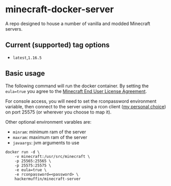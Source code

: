 # minecraft-docker-server

A repo designed to house a number of vanilla and modded Minecraft servers.

## Current (supported) tag options
- `latest`,`1.16.5`

## Basic usage

The following command will run the docker container. By setting the `eula=true` you agree to the [Minecraft End User License Agreement](https://www.minecraft.net/en-us/eula). 

For console access, you will need to set the rconpassword environment variable, then connect to the server using a rcon client ([my personal choice](https://github.com/Tiiffi/mcrcon)) on port 25575 (or wherever you choose to map it).

Other optional environment varables are:
- `minram`: minimum ram of the server
- `maxram`: maximum ram of the server
- `javaargs`: jvm arguments to use

``` console
docker run -d \
    -v minecraft:/usr/src/minecraft \
    -p 25565:25565 \
    -p 25575:25575 \
    -e eula=true \
    -e rconpassword=<password> \
    hackermuffin/minecraft-server
```

